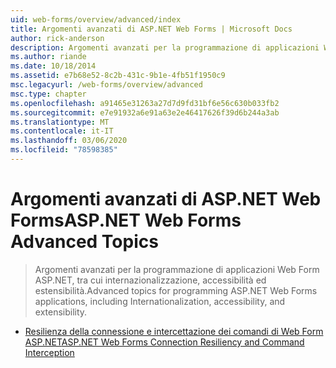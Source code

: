 ```yaml
---
uid: web-forms/overview/advanced/index
title: Argomenti avanzati di ASP.NET Web Forms | Microsoft Docs
author: rick-anderson
description: Argomenti avanzati per la programmazione di applicazioni Web Form ASP.NET, tra cui internazionalizzazione, accessibilità ed estensibilità.
ms.author: riande
ms.date: 10/18/2014
ms.assetid: e7b68e52-8c2b-431c-9b1e-4fb51f1950c9
msc.legacyurl: /web-forms/overview/advanced
msc.type: chapter
ms.openlocfilehash: a91465e31263a27d7d9fd31bf6e56c630b033fb2
ms.sourcegitcommit: e7e91932a6e91a63e2e46417626f39d6b244a3ab
ms.translationtype: MT
ms.contentlocale: it-IT
ms.lasthandoff: 03/06/2020
ms.locfileid: "78598385"
---
```

# <a name="aspnet-web-forms-advanced-topics"></a><span data-ttu-id="0749f-103">Argomenti avanzati di ASP.NET Web Forms</span><span class="sxs-lookup"><span data-stu-id="0749f-103">ASP.NET Web Forms Advanced Topics</span></span>

> <span data-ttu-id="0749f-104">Argomenti avanzati per la programmazione di applicazioni Web Form ASP.NET, tra cui internazionalizzazione, accessibilità ed estensibilità.</span><span class="sxs-lookup"><span data-stu-id="0749f-104">Advanced topics for programming ASP.NET Web Forms applications, including Internationalization, accessibility, and extensibility.</span></span>

- [<span data-ttu-id="0749f-105">Resilienza della connessione e intercettazione dei comandi di Web Form ASP.NET</span><span class="sxs-lookup"><span data-stu-id="0749f-105">ASP.NET Web Forms Connection Resiliency and Command Interception</span></span>](aspnet-web-forms-connection-resiliency-and-command-interception.md)
